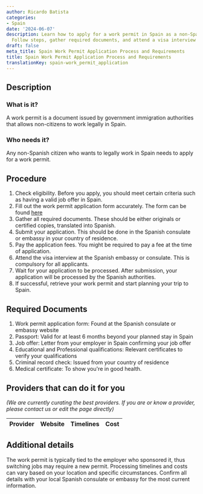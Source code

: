 ```yaml
---
author: Ricardo Batista
categories:
- Spain
date: '2024-06-07'
description: Learn how to apply for a work permit in Spain as a non-Spanish citizen.
  Follow steps, gather required documents, and attend a visa interview at the embassy.
draft: false
meta_title: Spain Work Permit Application Process and Requirements
title: Spain Work Permit Application Process and Requirements
translationKey: spain-work_permit_application
---
```



## Description
### What is it?
A work permit is a document issued by government immigration authorities that allows non-citizens to work legally in Spain.

### Who needs it?
Any non-Spanish citizen who wants to legally work in Spain needs to apply for a work permit. 

## Procedure

1. Check eligibility. Before you apply, you should meet certain criteria such as having a valid job offer in Spain.
2. Fill out the work permit application form accurately. The form can be found [here](https://sede.empleo.gob.es/es/contenidosSede/generico.do?pagina=/sede_electronica/sede_central/ciudadanos/tarjetas/)
3. Gather all required documents. These should be either originals or certified copies, translated into Spanish.
4. Submit your application. This should be done in the Spanish consulate or embassy in your country of residence.
5. Pay the application fees. You might be required to pay a fee at the time of application.
6. Attend the visa interview at the Spanish embassy or consulate. This is compulsory for all applicants.
7. Wait for your application to be processed. After submission, your application will be processed by the Spanish authorities. 
8. If successful, retrieve your work permit and start planning your trip to Spain.

## Required Documents

1. Work permit application form: Found at the Spanish consulate or embassy website
2. Passport: Valid for at least 6 months beyond your planned stay in Spain
3. Job offer: Letter from your employer in Spain confirming your job offer
4. Educational and Professional qualifications: Relevant certificates to verify your qualifications 
5. Criminal record check: Issued from your country of residence
6. Medical certificate: To show you're in good health. 

## Providers that can do it for you

_(We are currently curating the best providers. If you are or know a provider, please contact us or edit the page directly)_

| Provider        |     Website     |     Timelines    |       Cost      |
| --------------- | --------------- |  :-------------: | :-------------: |

## Additional details

The work permit is typically tied to the employer who sponsored it, thus switching jobs may require a new permit. Processing timelines and costs can vary based on your location and specific circumstances. Confirm all details with your local Spanish consulate or embassy for the most current information.